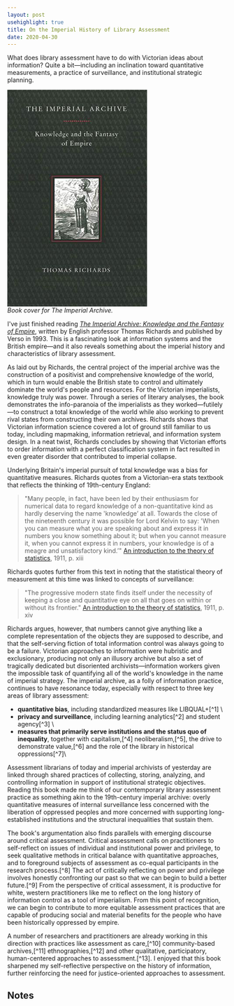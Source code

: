 ```yaml
---
layout: post
usehighlight: true
title: On the Imperial History of Library Assessment
date: 2020-04-30
---
```




What does library assessment have to do with Victorian ideas about information? Quite a bit—including an inclination toward quantitative measurements, a practice of surveillance, and institutional strategic planning.

<img style="display: block;" class="img-fluid" src="/assets/img/imperial_archive_richards_cover.jpg" alt="book cover image">
<em>Book cover for The Imperial Archive.</em>


I've just finished reading _[The Imperial Archive: Knowledge and the Fantasy of Empire](https://www.versobooks.com/books/762-the-imperial-archive)_, written by English professor Thomas Richards and published by Verso in 1993. This is a fascinating look at information systems and the British empire—and it also reveals something about the imperial history and characteristics of library assessment.

As laid out by Richards, the central project of the imperial archive was the construction of a positivist and comprehensive knowledge of the world, which in turn would enable the British state to control and ultimately dominate the world's people and resources. For the Victorian imperialists, knowledge truly was power. Through a series of literary analyses, the book demonstrates the info-paranoia of the imperialists as they worked—futilely—to construct a total knowledge of the world while also working to prevent rival states from constructing their own archives. Richards shows that Victorian information science covered a lot of ground still familiar to us today, including mapmaking, information retrieval, and information system design. In a neat twist, Richards concludes by showing that Victorian efforts to order information with a perfect classification system in fact resulted in even greater disorder that contributed to imperial collapse. 

Underlying Britain's imperial pursuit of total knowledge was a bias for quantitative measures. Richards quotes from a Victorian-era stats textbook that reflects the thinking of 19th-century England:

> "Many people, in fact, have been led by their enthusiasm for numerical data to regard knowledge of a non-quantitative kind as hardly deserving the name 'knowledge’ at all. Towards the close of the nineteenth century it was possible for Lord Kelvin to say: 'When you can measure what you are speaking about and express it in numbers you know something about it; but when you cannot measure it, when you cannot express it in numbers, your knowledge is of a meagre and unsatisfactory kind.’" [An introduction to the theory of statistics](https://archive.org/embed/in.ernet.dli.2015.223539), 1911, p. xiii

Richards quotes further from this text in noting that the statistical theory of measurement at this time was linked to concepts of surveillance:

> "The progressive modern state finds itself under the necessity of keeping a close and quantitative eye on all that goes on within or without its frontier." [An introduction to the theory of statistics](https://archive.org/embed/in.ernet.dli.2015.223539), 1911, p. xiv

Richards argues, however, that numbers cannot give anything like a complete representation of the objects they are supposed to describe, and that the self-serving fiction of total information control was always going to be a failure. Victorian approaches to information were hubristic and exclusionary, producing not only an illusory archive but also a set of tragically dedicated but disoriented archivists—information workers given the impossible task of quantifying all of the world's knowledge in the name of imperial strategy. The imperial archive, as a folly of information practice, continues to have resonance today, especially with respect to three key areas of library assessment:

*   **quantitative bias**, including standardized measures like LIBQUAL+[^1] \
*   **privacy and surveillance**, including learning analytics[^2] and student agency[^3] \
*   **measures that primarily serve institutions and the status quo of inequality**, together with capitalism,[^4] neoliberalism,[^5], the drive to demonstrate value,[^6] and the role of the library in historical oppressions[^7]\

Assessment librarians of today and imperial archivists of yesterday are linked through shared practices of collecting, storing, analyzing, and controlling information in support of institutional strategic objectives. Reading this book made me think of our contemporary library assessment practice as something akin to the 19th-century imperial archive: overly quantitative measures of internal surveillance less concerned with the liberation of oppressed peoples and more concerned with supporting long-established institutions and the structural inequalities that sustain them.

The book's argumentation also finds parallels with emerging discourse around critical assessment. Critical assessment calls on practitioners to self-reflect on issues of individual and institutional power and privilege, to seek qualitative methods in critical balance with quantitative approaches, and to foreground subjects of assessment as co-equal participants in the research process.[^8] The act of critically reflecting on power and privilege involves honestly confronting our past so that we can begin to build a better future.[^9] From the perspective of critical assessment, it is productive for white, western practitioners like me to reflect on the long history of information control as a tool of imperialism. From this point of recognition, we can begin to contribute to more equitable assessment practices that are capable of producing social and material benefits for the people who have been historically oppressed by empire. 

A number of researchers and practitioners are already working in this direction with practices like assessment as care,[^10] community-based archives,[^11] ethnographies,[^12] and other qualitative, participatory, human-centered approaches to assessment.[^13]. I enjoyed that this book sharpened my self-reflective perspective on the history of information, further reinforcing the need for justice-oriented approaches to assessment.

## Notes

[^1.]: Lilburn, J. (2017). Ideology and Audit Culture: Standardized Service Quality Surveys in Academic Libraries. _portal: Libraries and the Academy_ _17_(1), 91-110. [doi:10.1353/pla.2017.0006](http://doi.org/10.1353/pla.2017.0006).]
[^2.]: Jones, K. M. L., & Salo, D. (2018). Learning Analytics and the Academic Library: Professional Ethics Commitments at a Crossroads. _College & Research Libraries_, _79_(3), 304-323. [doi.org/10.5860/crl.79.3.304](https://doi.org/10.5860/crl.79.3.304).
[^3.]: Hathcock, A. (2018, January 24). Learning Agency, Not Analytics. _At The Intersection_. [aprilhathcock.wordpress.com/2018/01/24/learning-agency-not-analytics/](http://web.archive.org/web/20180203034400/https://aprilhathcock.wordpress.com/2018/01/24/learning-agency-not-analytics/).
[^4.]: Gregory, L., & Higgins, S. (2017). In Resistance to a Capitalist Past: Emerging Practices of Critical Librarianship. In K. P. Nicholson & M. Seale (Eds.), The politics of theory and the practice of critical librarianship (pp. 21–38). Library Juice Press.
[^5.]: Seale, M. (2013). The Neoliberal Library. In _Information literacy and social justice: Radical professional praxis_ (pp. 39-62). Litwin Books in association with GSE Research. http://eprints.rclis.org/20497/](http://eprints.rclis.org/20497/.
[^6.]: Robertshaw, M.B., & Asher, A. (2019). Unethical Numbers? A Meta-analysis of Library Learning Analytics Studies. _Library Trends_ _68_(1), 76-101. [doi:10.1353/lib.2019.0031](http://doi.org/10.1353/lib.2019.0031).
[^7.]: de jesus, n. (2014). Locating the Library in Institutional Oppression. _In the Library with the Lead Pipe_. [inthelibrarywiththeleadpipe.org/2014/locating-the-library-in-institutional-oppression/](http://www.inthelibrarywiththeleadpipe.org/2014/locating-the-library-in-institutional-oppression/).
[^8.]: Magnus, E., Belanger, J., & Faber, M. (2018). Towards a Critical Assessment Practice. _In the Library With the Lead Pipe_. [inthelibrarywiththeleadpipe.org/2018/towards-critical-assessment-practice/](http://www.inthelibrarywiththeleadpipe.org/2018/towards-critical-assessment-practice/).
[^9.]: Sentance, N. (2018, April 8). Engaging with the Uncomfortable. _Archival Decolonist_. [archivaldecolonist.com/2018/04/08/engaging-with-the-uncomfortable/](https://web.archive.org/web/20190726091111/https://archivaldecolonist.com/2018/04/08/engaging-with-the-uncomfortable/).
[^10.]: Douglas, V. A. (2018). Assessment as Care. _ACRLog_. [acrlog.org/2018/12/04/assessment-as-care/](https://web.archive.org/web/20200430174536/https://acrlog.org/2018/12/04/assessment-as-care/).
[^11.]: Zavala, J., Migoni, A. A., Caswell, M., Geraci, N., & Cifor, M. (2017). ‘A process where we’re all at the table’: Community archives challenging dominant modes of archival practice. _Archives and Manuscripts_, _45_(3), 202-215. [doi.org/10.1080/01576895.2017.1377088](https://doi.org/10.1080/01576895.2017.1377088).
[^12.]: Tomlin, N., Tewell, E., Mullins, K., & Dent, V. (2017). In Their Own Voices: An Ethnographic Perspective on Student Use of Library Information Sources. _Journal of Library Administration_. [doi.org/10.1080/01930826.2017.1340776](https://doi.org/10.1080/01930826.2017.1340776).
[^13.]: Punzalan, R. L., Marsh, D. E., & Cools, K. (2017). Beyond Clicks, Likes, and Downloads: Identifying Meaningful Impacts for Digitized Ethnographic Archives. _Archivaria_, _84_(1), 61-102. [muse.jhu.edu/article/684162](https://muse.jhu.edu/article/684162); Marsh, D. E., Punzalan, R. L., Leopold, R., Butler, B., & Petrozzi, M. (2016). Stories of impact: The role of narrative in understanding the value and impact of digital collections. _Archival Science_, _16_(4), 327-372. [doi.org/10.1007/s10502-015-9253-5](https://doi.org/10.1007/s10502-015-9253-5). 
 
